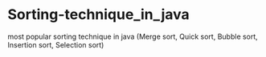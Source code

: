 # Sorting-technique_in_java
most popular sorting technique in java (Merge sort, Quick sort, Bubble sort, Insertion sort, Selection sort)
